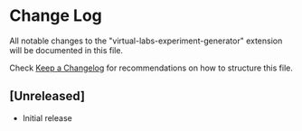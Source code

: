 # Change Log

All notable changes to the "virtual-labs-experiment-generator" extension will be documented in this file.

Check [Keep a Changelog](http://keepachangelog.com/) for recommendations on how to structure this file.

## [Unreleased]

- Initial release